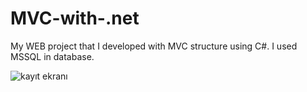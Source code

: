 # MVC-with-.net
My WEB project that I developed with MVC structure using C#. I used MSSQL in database.

![kayıt ekranı](https://user-images.githubusercontent.com/77885562/137633099-09a1d27a-bf7c-48fc-89bd-1cbfbb12edb1.PNG)
